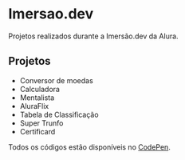 # Imersao.dev

Projetos realizados durante a Imersão.dev da Alura.

## Projetos

* Conversor de moedas
* Calculadora
* Mentalista
* AluraFlix
* Tabela de Classificação
* Super Trunfo
* Certificard

Todos os códigos estão disponíveis no [CodePen](https://codepen.io/collection/AWVwjO).
